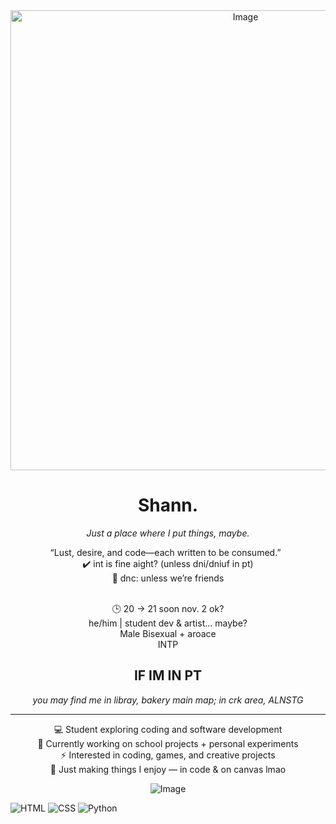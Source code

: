 <div align="center">
 
<img width="736" height="736" alt="Image" src="https://github.com/user-attachments/assets/98acf5b5-be73-4632-b81e-39e15c5244fd" />


# Shann. 

*Just a place where I put things, maybe.*  

“Lust, desire, and code—each written to be consumed.”
&nbsp;  
✔️ int is fine aight? (unless dni/dniuf in pt)  
🚫 dnc: unless we’re friends  
&nbsp;  

🕒 20 → 21 soon
nov. 2 ok? 
<br>
he/him | student dev & artist... maybe?  
Male
Bisexual + aroace<br>
INTP

## IF IM IN PT
*you may find me in libray, bakery* 
*main map; in crk area, ALNSTG*

---
💻 Student exploring coding and software development  
🚀 Currently working on school projects + personal experiments  
⚡ Interested in coding, games, and creative projects  
🌙 Just making things I enjoy — in code & on canvas lmao  

![Image](https://github.com/user-attachments/assets/3bd229fc-ce04-4273-a2a4-68db3c04a289)

</div>

![HTML](https://img.shields.io/badge/-HTML-EB5E28?style=for-the-badge&logo=html5&logoColor=white)
![CSS](https://img.shields.io/badge/-CSS-0A192F?style=for-the-badge&logo=css3&logoColor=blue)
![Python](https://img.shields.io/badge/-Python-222222?style=for-the-badge&logo=python&logoColor=yellow)
